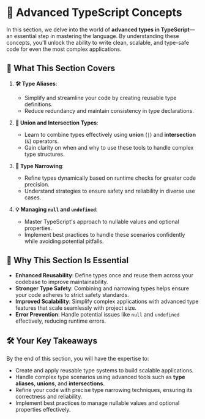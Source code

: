 # 🚀 **Advanced TypeScript Concepts**  

In this section, we delve into the world of **advanced types in TypeScript**—an essential step in mastering the language. By understanding these concepts, you'll unlock the ability to write clean, scalable, and type-safe code for even the most complex applications. 

## 📌 **What This Section Covers**

1. **🛠 Type Aliases**:  
   - Simplify and streamline your code by creating reusable type definitions.  
   - Reduce redundancy and maintain consistency in type declarations.  

2. **🔗 Union and Intersection Types**:  
   - Learn to combine types effectively using **union** (`|`) and **intersection** (`&`) operators.  
   - Gain clarity on when and why to use these tools to handle complex type structures.  

3. **🔎 Type Narrowing**:  
   - Refine types dynamically based on runtime checks for greater code precision.  
   - Understand strategies to ensure safety and reliability in diverse use cases.  

4. **💡 Managing `null` and `undefined`**:  
   - Master TypeScript's approach to nullable values and optional properties.  
   - Implement best practices to handle these scenarios confidently while avoiding potential pitfalls.  

## 🎯 **Why This Section Is Essential**

- **Enhanced Reusability**: Define types once and reuse them across your codebase to improve maintainability.  
- **Stronger Type Safety**: Combining and narrowing types helps ensure your code adheres to strict safety standards.  
- **Improved Scalability**: Simplify complex applications with advanced type features that scale seamlessly with project size.  
- **Error Prevention**: Handle potential issues like `null` and `undefined` effectively, reducing runtime errors.  

## 🛠 **Your Key Takeaways**

By the end of this section, you will have the expertise to:  

- Create and apply reusable type systems to build scalable applications.  
- Handle complex type scenarios using advanced tools such as **type aliases**, **unions**, and **intersections**.  
- Refine your code with precise type narrowing techniques, ensuring its correctness and reliability.  
- Implement best practices to manage nullable values and optional properties effectively.  
